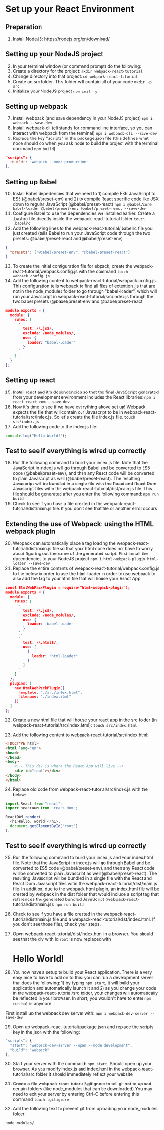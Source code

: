 # Set up your React Environment

## Preparation
1. Install NodeJS: https://nodejs.org/en/download/

## Setting up your NodeJS project
2. In your terminal window (or command prompt) do the following:
3. Create a directory for the project:
   `mkdir webpack-react-tutorial`
4. Change directory into that project:
   `cd webpack-react-tutorial`
5. Create an src folder. This folder will contain all of your code
   `mkdir -p src`
6. Initialize your NodeJS project
   `npm init -y`


## Setting up webpack
7. Install webpack (and save dependency in your NodeJS project)
  `npm i webpack --save-dev`
8. Install webpack-cli (cli stands for command line interface, so you can interact with webpack from the terminal)
  `npm i webpack-cli --save-dev`
9. Replace the key "scripts" in the package.json file (this defines what node should do when you ask node to build the project with the terminal command `npm build`)
```json
"scripts": {
  "build": "webpack --mode production"
},
```

## Setting up Babel
10. Install Babel depedencies that we need to 1) compile ES6 JavaScript to ES5 (@babel/preset-env) and 2) to compile React specific code like JSX down to regular JavaScript (@babel/preset-react)
   `npm i @babel/core babel-loader @babel/preset-env @babel/preset-react --save-dev`
11. Configure Babel to use the dependencies we installed earlier. Create a .bashrc file directly inside the webpack-react-tutorial folder
   `touch .babelrc`
12. Add the following lines to the  webpack-react-tutorial/.babelrc file you just created (tells Babel to run your JavaScript code through the two presets: @babel/preset-react and @babel/preset-env)

```json
{
  "presets": ["@babel/preset-env", "@babel/preset-react"]
}
```
13. To create the initial configuration file for ebpack, create the  webpack-react-tutorial/webpack.config.js with the command
   `touch webpack.config.js`
14. Add the following content to webpack-react-tutorial/webpack.config.js. This configuration tells webpack to find all files of extention .js that are not in the node_modules folder to go through "babel-loader", which will run your Javascript in webpack-react-tutorial/src/index.js through the two babel presets (@babel/preset-env and @babel/preset-react)
```json
module.exports = {
  module: {
    rules: [
      {
        test: /\.js$/,
        exclude: /node_modules/,
        use: {
          loader: "babel-loader"
        }
      }
    ]
  }
};
```

## Setting up react
15. Install react and it's dependencies so that the final JavaScript generated from your development environment includes the React libraries:
   `npm i react react-dom --save-dev`
16. Now it's time to see if we have everything above set up! Webpack expects the file that will contain our Javascript to be in webpack-react-tutorial/src/index.js. So let's create the file index.js file.
   `touch src/index.js`
17. Add the following code to the index.js file:
```JavaScript
console.log("Hello World!");
```

## Test to see if everything is wired up correctly
18. Run the following command to build your index.js file. Note that the JavaScript in index.js will go through Babel and be converted to ES5 code (@babel/preset-env), and then any React code will be converted to plain Javascript as well (@babel/preset-react). The resulting Javascript will be bundled in a single file with the React and React Dom Javascript files witin the webpack-react-tutorial/dist/main.js file. This file should be generated after you enter the following command:
   `npm run build`
19. Check to see if you have a file created in the webpack-react-tutorial/dist/main.js file. If you don't see that file or another error occurs


## Extending the use of Webpack: using the HTML webpack plugin
20. Webpack can automatically place a <script></script> tag loading the webpack-react-tutorial/dist/main.js file so that your html code does not have to worry about figuring out the name of the generated script. First install the dpeendencies to your NodeJS project
   `npm i html-webpack-plugin html-loader --save-dev`
21. Replace the entire contents of webpack-react-tutorial/webpack.config.js to the below in order to use the html-loader in order to use webpack to also add the <script></script> tag to your html file that will house your React App

```json
const HtmlWebPackPlugin = require("html-webpack-plugin");
module.exports = {
  module: {
    rules: [
      {
        test: /\.js$/,
        exclude: /node_modules/,
        use: {
          loader: "babel-loader"
        }
      },
      {
        test: /\.html$/,
        use: [
          {
            loader: "html-loader"
          }
        ]
      }
    ]
  },
  plugins: [
    new HtmlWebPackPlugin({
      template: "./src/index.html",
      filename: "./index.html"
    })
  ]
};
```

22. Create a new html file that will house your react app in the src folder (in webpack-react-tutorial/src/index.html):
   `touch src/index.html`

23. Add the following content to webpack-react-tutorial/src/index.html:

```HTML
<!DOCTYPE html>
<html lang="en">
<head>
</head>
<body>
    <!-- This div is where the React App will live -->
    <div id="root"></div>
</body>
</html>
```

24. Replace old code from  webpack-react-tutorial/src/index.js with the below:

```JavaScript
import React from "react";
import ReactDOM from "react-dom";

ReactDOM.render(
  <h1>Hello, world!</h1>,
  document.getElementById('root')
);
```

## Test to see if everything is wired up correctly
25. Run the following command to build your index.js and your index.html file. Note that the JavaScript in index.js will go through Babel and be converted to ES5 code (@babel/preset-env), and then any React code will be converted to plain Javascript as well (@babel/preset-react). The resulting Javascript will be bundled in a single file with the React and React Dom Javascript files witin the webpack-react-tutorial/dist/main.js file. In addition, due to the webpack html plugin, an index.html file will be created by webpack in the dist folder that would include a script tag that references the generated bundled JavaScript (webpack-react-tutorial/dist/main.js):
   `npm run build`

26. Check to see if you have a file created in the webpack-react-tutorial/dist/main.js file and a webpack-react-tutorial/dist/index.html. If you don't see those files, check your steps.

27. Open webpack-react-tutorial/dist/index.html in a browser. You should see that the div with id `root` is now replaced with <h1>Hello World!</h1>

28. You now have a setup to build your React application. There is a very easy nice to have to add on to this: you can run a development server that does the following: 1) by typing `npm start`, it will build your application and automatically launch it and 2) as you change your code in the webpack-react-tutorial/src folder, your changes will automatically be reflected in your browser. In short, you wouldn't have to enter `npm run bulid` anymore.

   First install up the webpack dev server with:
   `npm i webpack-dev-server --save-dev`

29. Open up webpack-react-tutorial/package.json and replace the scripts key in the json with the following:

```JavaScript
"scripts": {
  "start": "webpack-dev-server --open --mode development",
  "build": "webpack"
},
```

30. Start your server with the command:
   `npm start`. Should open up your browser. As you modify index.js and index.html in the webpack-react-tutorial/src folder it should immediately reflect your website

31. Create a file webpack-react-tutorial/.gitignore to tell git not to upload certain folders (like node_modules that can be downloaded) You may need to exit your server by entering Ctrl-C before entering this command
   `touch .gitignore`

32. Add the following text to prevent git from uploading your node_modules folder

```
node_modules/
```
